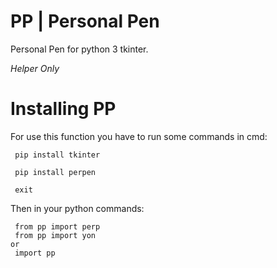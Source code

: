 # PP |  Personal Pen

Personal Pen for python 3 tkinter.
      
*Helper Only*

# Installing PP
For use this function you have to run some commands in cmd:


     pip install tkinter
  
     pip install perpen

     exit
     
Then in your python commands:
     
     from pp import perp
     from pp import yon
    or
     import pp
